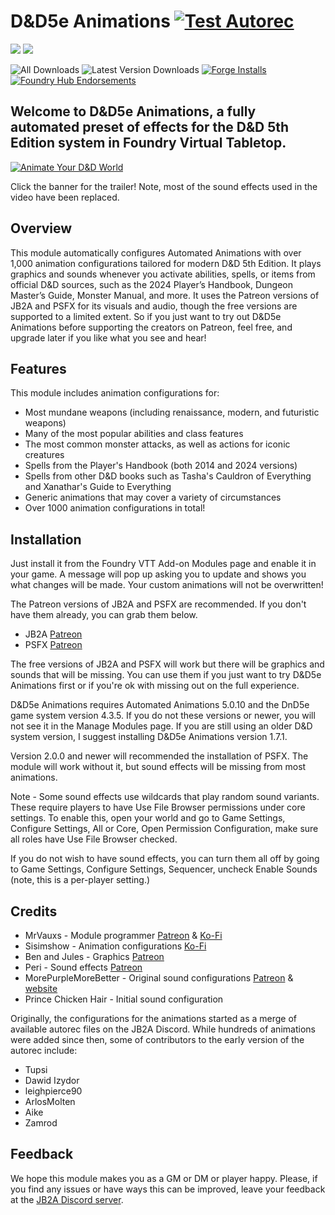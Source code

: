 # D&D5e Animations [![Test Autorec](https://github.com/MrVauxs/dnd5e-animations/actions/workflows/test.yml/badge.svg?branch=master)](https://github.com/MrVauxs/dnd5e-animations/actions/workflows/test.yml)
![](https://img.shields.io/endpoint?url=https%3A%2F%2Ffoundryshields.com%2Fversion%3Fstyle%3Dflat%26url%3Dhttps%3A%2F%2Fraw.githubusercontent.com%2FMrVauxs%2Fdnd5e-animations%2Fmaster%2Fmodule.json)
![](https://img.shields.io/endpoint?url=https%3A%2F%2Ffoundryshields.com%2Fsystem%3FnameType%3Dfull%26showVersion%3D1%26style%3Dflat%26url%3Dhttps%3A%2F%2Fraw.githubusercontent.com%2FMrVauxs%2Fdnd5e-animations%2Fmaster%2Fmodule.json)

![All Downloads](https://img.shields.io/github/downloads/MrVauxs/dnd5e-animations/total?color=purple&label=All%20Downloads)
![Latest Version Downloads](https://img.shields.io/github/downloads/MrVauxs/dnd5e-animations/latest/total?color=purple&label=Latest%20Version%20Downloads&sort=semver)
[![Forge Installs](https://img.shields.io/badge/dynamic/json?label=Forge%20Installs&query=package.installs&suffix=%25&url=https%3A%2F%2Fforge-vtt.com%2Fapi%2Fbazaar%2Fpackage%2Fdnd5e-animations&colorB=4aa94a)](https://forge-vtt.com/bazaar#package=dnd5e-animations)
[![Foundry Hub Endorsements](https://img.shields.io/endpoint?logoColor=white&url=https%3A%2F%2Fwww.foundryvtt-hub.com%2Fwp-json%2Fhubapi%2Fv1%2Fpackage%2Fdnd5e-animations%2Fshield%2Fendorsements)](https://www.foundryvtt-hub.com/package/dnd5e-animations/)


## Welcome to D&D5e Animations, a fully automated preset of effects for the D&D 5th Edition system in Foundry Virtual Tabletop.

[![Animate Your D&D World](https://raw.githubusercontent.com/MrVauxs/dnd5e-animations/9094a66b63cb4585eee0659fc4fe082b445cbfeb/Banner.jpg)](http://www.youtube.com/watch?v=vGqeqMLzey8 "Animate Your D&D World - D&D5e Animations for Foundry VTT")

Click the banner for the trailer! Note, most of the sound effects used in the video have been replaced.

## Overview

This module automatically configures Automated Animations with over 1,000 animation configurations tailored for modern D&D 5th Edition. It plays graphics and sounds whenever you activate abilities, spells, or items from official D&D sources, such as the 2024 Player’s Handbook, Dungeon Master’s Guide, Monster Manual, and more. It uses the Patreon versions of JB2A and PSFX for its visuals and audio, though the free versions are supported to a limited extent. So if you just want to try out D&D5e Animations before supporting the creators on Patreon, feel free, and upgrade later if you like what you see and hear!

## Features

This module includes animation configurations for:

- Most mundane weapons (including renaissance, modern, and futuristic weapons)
- Many of the most popular abilities and class features
- The most common monster attacks, as well as actions for iconic creatures
- Spells from the Player's Handbook (both 2014 and 2024 versions)
- Spells from other D&D books such as Tasha's Cauldron of Everything and Xanathar's Guide to Everything
- Generic animations that may cover a variety of circumstances
- Over 1000 animation configurations in total!

## Installation

Just install it from the Foundry VTT Add-on Modules page and enable it in your game. A message will pop up asking you to update and shows you what changes will be made. Your custom animations will not be overwritten!

The Patreon versions of JB2A and PSFX are recommended. If you don't have them already, you can grab them below.
- JB2A [Patreon](https://www.patreon.com/JB2A)
- PSFX [Patreon](https://www.patreon.com/PeriSFX)

The free versions of JB2A and PSFX will work but there will be graphics and sounds that will be missing. You can use them if you just want to try D&D5e Animations first or if you're ok with missing out on the full experience. 

D&D5e Animations requires Automated Animations 5.0.10 and the DnD5e game system version 4.3.5. If you do not these versions or newer, you will not see it in the Manage Modules page. If you are still using an older D&D system version, I suggest installing D&D5e Animations version 1.7.1.

Version 2.0.0 and newer will recommended the installation of PSFX. The module will work without it, but sound effects will be missing from most animations.

Note - Some sound effects use wildcards that play random sound variants. These require players to have Use File Browser permissions under core settings. To enable this, open your world and go to Game Settings, Configure Settings, All or Core, Open Permission Configuration, make sure all roles have Use File Browser checked.

If you do not wish to have sound effects, you can turn them all off by going to Game Settings, Configure Settings, Sequencer, uncheck Enable Sounds (note, this is a per-player setting.)

## Credits

- MrVauxs - Module programmer [Patreon](https://www.patreon.com/mrvauxs) & [Ko-Fi](https://ko-fi.com/mrvauxs)
- Sisimshow - Animation configurations [Ko-Fi](https://ko-fi.com/sisimshow)
- Ben and Jules - Graphics [Patreon](https://www.patreon.com/JB2A)
- Peri - Sound effects [Patreon](https://www.patreon.com/PeriSFX)
- MorePurpleMoreBetter - Original sound configurations [Patreon](https://www.patreon.com/morepurplemorebetter) & [website](https://www.flapkan.com/)
- Prince Chicken Hair - Initial sound configuration

Originally, the configurations for the animations started as a merge of available autorec files on the JB2A Discord. While hundreds of animations were added since then, some of contributors to the early version of the autorec include:

- Tupsi
- Dawid Izydor
- leighpierce90
- ArlosMolten
- Aike
- Zamrod

## Feedback

We hope this module makes you as a GM or DM or player happy. Please, if you find any issues or have ways this can be improved, leave your feedback at the [JB2A Discord server](https://jb2a.com/home/patreon-discord/).


